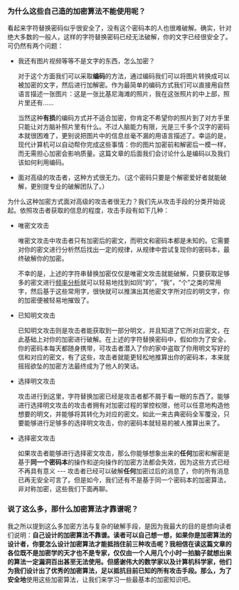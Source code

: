 ### 为什么这些自己造的加密算法不能使用呢？

看起来字符替换密码似乎很安全了，没有这个密码本的人也很难破解。确实，针对绝大多数的一般人，这样的字符替换密码已经无法破解，你的文字已经很安全了。可仍然有两个问题：

- 我还有图片视频等等不是文字的东西，怎么加密？

  对于这个方面我们可以采取**编码**的方法，通过编码我们可以将图片转换成可以被加密的文字，然后进行加解密。作为最简单的编码方式我们可以直接用自然语言描述一张图片：这是一张比基尼海滩的照片，我在这张照片的中上部，照片里还有……

  当然这种**有损**的编码方式并不适合加密，你肯定不希望你的照片到了对方手里只能让对方脑补照片里有什么。不过人脑能力有限，光是三千多个汉字的密码本就很困难了，更别说把图片中的信息丝毫不漏的用语言描述了。幸运的是，现代计算机可以自动帮你完成这些事情：你的图片加密前和解密后一模一样，而无需担心加密会影响质量。这篇文章的后面我们会讨论什么是编码以及我们该如何利用编码。

- 面对高级的攻击者，这种方式很无力。（这个密码只要是个解密爱好者就能破解，更别提专业的破解团队了。）

为什么这种加密方式面对高级的攻击者很无力？我们先从攻击手段的分类开始说起。依照攻击者获取的信息的程度，攻击手段有如下几种：

- 唯密文攻击

  唯密文攻击中攻击者只有加密后的密文，而明文和密码本都是未知的。它需要对你的密文进行分析然后找出一定的规律，从规律中尝试复现你的密码本，最终破解你的加密。

  不幸的是，上述的字符串替换加密仅仅是唯密文攻击就能破解，只要获取足够多的密文进行[频率分析]([https://zh.wikipedia.org/wiki/%E9%A2%91%E7%8E%87%E5%88%86%E6%9E%90](https://zh.wikipedia.org/wiki/频率分析))就可以轻易地找到如同“的”，“我”，“个”之类的常用字，然后基于这些常用字，很快就可以推演出其他密文字所对应的明文字，你的加密便被轻易地摧毁了。

- 已知明文攻击

  已知明文攻击则是攻击者能获取到一部分明文，并且知道了它所对应密文，在此基础上对你的加密进行破解。在上述的字符替换密码中，假如你为了安全，你的密码本每天都随身携带，可攻击者潜入了你的家中盗取了你用明文写好的信和对应的密文，有了这些，攻击者就能更轻松地推算出你的密码本，本来就摇摇欲坠的加密方法最终成为了他人的笑话。

- 选择明文攻击

  攻击进行到这里，字符替换加密已经是攻击者都不屑于看一眼的东西了。能够进行选择明文攻击的攻击者拥有对加密过程的掌控权限，他可以任意地构造他想要的明文，并能够将其转化为对应的密文。如此一来古典密码全军覆没，只要能够进行足够多的选择明文攻击，你的密码本就轻易的被人推算出来了。

- 选择密文攻击

  如果攻击者能够进行选择密文攻击，那么你能够想象出来的**任何**加密和解密是基于**同一个密码本**的操作和逆向操作的加密方法都会失效，因为这些方式已经不再具有意义 --- 攻击者已经可以破解**任何**加密过后的消息了，你的所有消息已再无安全可言了。但是如今，我们还有不是基于同一个密码本的加密算法，非对称加密，这些我们下面再聊。

### 说了这么多，那什么加密算法才靠谱呢？

我之所以提到这么多加密方法与复杂的破解手段，是因为我最大的目的是想向读者们说明：**自己设计的加密算法不靠谱。**读者可以自己想一想，如果你是加密算法的设计者，你要怎么设计加密算法才能抵挡住前三种攻击呢？我相信在读这篇文章的各位既不是加密学的天才也不是专家，仅仅由一个人用几个小时一拍脑子就想出来的算法一定漏洞百出甚至无法使用。但感谢伟大的数学家以及计算机科学家，他们为我们设计出了优秀的加密算法，足以抵抗目前已知的所有攻击手段。那么，为了**安全地**使用这些加密算法，让我们来学习一些最基本的加密知识吧。